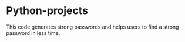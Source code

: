 # Python-projects
This code generates strong passwords and helps users to find a strong password in less time.  
